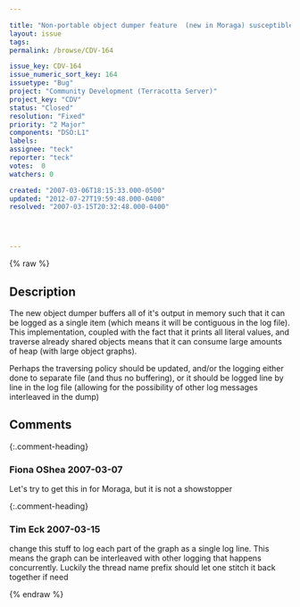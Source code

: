 ```yaml
---

title: "Non-portable object dumper feature  (new in Moraga) susceptible to OutOfMemoryError"
layout: issue
tags: 
permalink: /browse/CDV-164

issue_key: CDV-164
issue_numeric_sort_key: 164
issuetype: "Bug"
project: "Community Development (Terracotta Server)"
project_key: "CDV"
status: "Closed"
resolution: "Fixed"
priority: "2 Major"
components: "DSO:L1"
labels: 
assignee: "teck"
reporter: "teck"
votes:  0
watchers: 0

created: "2007-03-06T18:15:33.000-0500"
updated: "2012-07-27T19:59:48.000-0400"
resolved: "2007-03-15T20:32:48.000-0400"




---
```


{% raw %}

## Description

<div markdown="1" class="description">

The new object dumper buffers all of it's output in memory such that it can be logged as a single item (which means it will be contiguous in the log file). This implementation, coupled with the fact that it prints all literal values, and traverse already shared objects means that it can consume large amounts of heap (with large object graphs). 

Perhaps the traversing policy should be updated, and/or the logging either done to separate file (and thus no buffering), or it should be logged line by line in the log file (allowing for the possibility of other log messages interleaved in the dump)



</div>

## Comments


{:.comment-heading}
### **Fiona OShea** <span class="date">2007-03-07</span>

<div markdown="1" class="comment">

Let's try to get this in for Moraga, but it is not a showstopper

</div>


{:.comment-heading}
### **Tim Eck** <span class="date">2007-03-15</span>

<div markdown="1" class="comment">

change this stuff to log each part of the graph as a single log line. This means the graph can be interleaved with other logging that happens concurrently. Luckily the thread name prefix should let one stitch it back together if need

</div>



{% endraw %}
